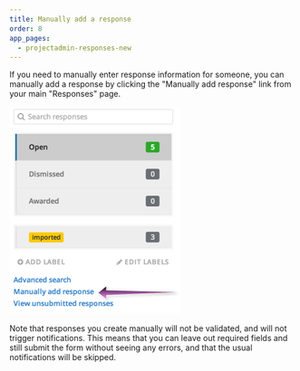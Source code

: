 ```yaml
---
title: Manually add a response
order: 8
app_pages:
  - projectadmin-responses-new
---
```


If you need to manually enter response information for someone, you can manually add a response by clicking the "Manually add response" link from your main "Responses" page.

![manually add response](../images/screenshot_manually_add_response.png)

Note that responses you create manually will not be validated, and will not trigger notifications. This means that you can leave out required fields and still submit the form without seeing any errors, and that the usual notifications will be skipped.
